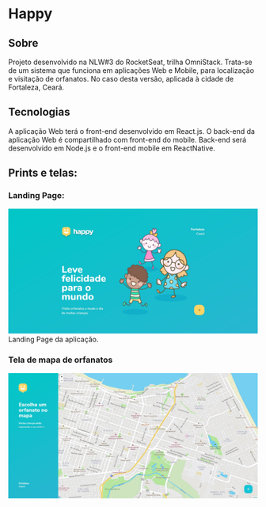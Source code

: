 # Happy
## Sobre
Projeto desenvolvido na NLW#3 do RocketSeat, trilha OmniStack. Trata-se de um sistema que funciona em aplicações Web e Mobile, para localização e visitação de orfanatos. No caso desta versão, aplicada à cidade de Fortaleza, Ceará.

## Tecnologias
A aplicação Web terá o front-end desenvolvido em React.js. O back-end da aplicação Web é compartilhado com front-end do mobile. Back-end será desenvolvido em Node.js e o front-end mobile em ReactNative.

## Prints e telas:
### Landing Page:
![Image of Landing Page](./src/images/prints/LP.jpg)
Landing Page da aplicação.

### Tela de mapa de orfanatos
![Image of Map Page](./src/images/prints/mapa.jpg)
